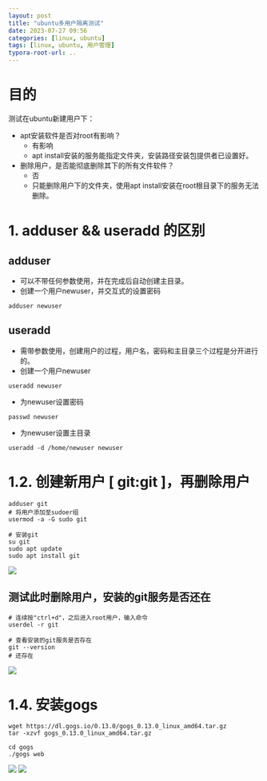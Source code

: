 ```yaml
---
layout: post
title: "ubuntu多用户隔离测试"
date: 2023-07-27 09:56
categories: [linux, ubuntu]
tags: [linux, ubuntu, 用户管理]
typora-root-url: ..
---
```


# 目的
测试在ubuntu新建用户下：
- apt安装软件是否对root有影响？
	- 有影响
	- apt install安装的服务能指定文件夹，安装路径安装包提供者已设置好。
- 删除用户，是否能彻底删除其下的所有文件软件？
	- 否
	- 只能删除用户下的文件夹，使用apt install安装在root根目录下的服务无法删除。


# 1. adduser && useradd 的区别
## adduser
- 可以不带任何参数使用，并在完成后自动创建主目录。
- 创建一个用户newuser，并交互式的设置密码
```shell
adduser newuser
```
## useradd
- 需带参数使用，创建用户的过程，用户名，密码和主目录三个过程是分开进行的。
- 创建一个用户newuser
```shell
useradd newuser
```
- 为newuser设置密码
```shell
passwd newuser
```
- 为newuser设置主目录
```shell
useradd -d /home/newuser newuser
```

# 1.2. 创建新用户 [ git:git ]，再删除用户
```shell
adduser git
# 将用户添加至sudoer组
usermod -a -G sudo git

# 安装git
su git
sudo apt update
sudo apt install git
```
![](/assets/images/2307/Pasted%20image%2020230727101828.png)
## 测试此时删除用户，安装的git服务是否还在
```shell
# 连续按"ctrl+d"，之后进入root用户，输入命令
userdel -r git

# 查看安装的git服务是否存在
git --version
# 还存在
```
![](/assets/images/2307/Pasted%20image%2020230727103937.png)


# 1.4. 安装gogs
```shell
wget https://dl.gogs.io/0.13.0/gogs_0.13.0_linux_amd64.tar.gz
tar -xzvf gogs_0.13.0_linux_amd64.tar.gz

cd gogs
./gogs web
```
![](/assets/images/2307/Pasted%20image%2020230727105227.png)
![](/assets/images/2307/Pasted%20image%2020230727110539.png)



